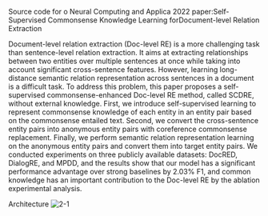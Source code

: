 Source code for o Neural Computing and Applica 2022 paper:Self-Supervised Commonsense Knowledge Learning forDocument-level Relation Extraction

Document-level relation extraction (Doc-level RE) is a more challenging task than sentence-level relation extraction. It aims at extracting relationships between two entities over multiple sentences at once while taking into account significant cross-sentence features. However, learning long-distance semantic relation representation across sentences in a document is a difficult task. To address this problem, this paper proposes a self-supervised commonsense-enhanced Doc-level RE method, called SCDRE, without external knowledge. First, we introduce self-supervised learning to represent commonsense knowledge of each entity in an entity pair based on the commonsense entailed text. Second, we convert the cross-sentence entity pairs into anonymous entity pairs with coreference commonsense replacement. Finally, we perform semantic relation representation learning on the anonymous entity pairs and convert them into target entity pairs. We conducted experiments on three publicly available datasets: DocRED, DialogRE, and MPDD, and the results show that our model has a significant performance advantage over strong baselines by 2.03% F1, and common knowledge has an important contribution to the Doc-level RE by the ablation experimental analysis.

Architecture
![2-1](https://user-images.githubusercontent.com/9714955/174421629-6e37ff8f-a060-4c36-8af4-3b1de0e0929e.PNG)
